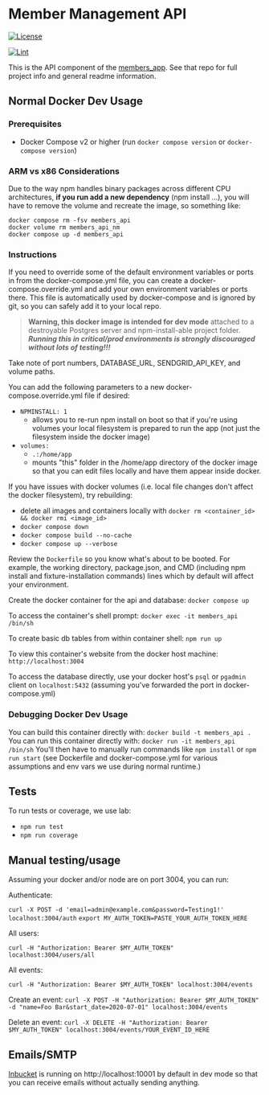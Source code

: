 # Member Management API

[![License](https://img.shields.io/badge/License-Apache%202.0-blue.svg)](https://opensource.org/licenses/Apache-2.0)

[![Lint](https://github.com/heatsynclabs/members_api/actions/workflows/lint.yml/badge.svg)](https://github.com/heatsynclabs/members_api/actions/workflows/lint.yml)

This is the API component of the [members_app](https://github.com/heatsynclabs/members_app). See that repo for full project info and general readme information.

## Normal Docker Dev Usage

### Prerequisites

- Docker Compose v2 or higher (run `docker compose version` or `docker-compose version`)

### ARM vs x86 Considerations

Due to the way npm handles binary packages across different CPU architectures, **if you run add a new dependency** (npm install ...), you will have to remove the volume and recreate the image, so something like:

```
docker compose rm -fsv members_api
docker volume rm members_api_nm
docker compose up -d members_api
```

### Instructions

<!--**Consider following the Docker instructions in the `members_app` repo instead of here, to get a full environment going instead of piecemeal with just the API.**-->

If you need to override some of the default environment variables or ports in from the docker-compose.yml file, you can create a docker-compose.override.yml and add your own environment variables or ports there. This file is automatically used by docker-compose and is ignored by git, so you can safely add it to your local repo.

  > **Warning, this docker image is intended for dev mode** attached to a destroyable Postgres server and npm-install-able project folder. ***Running this in critical/prod environments is strongly discouraged without lots of testing!!!***

Take note of port numbers, DATABASE_URL, SENDGRID_API_KEY, and volume paths.

You can add the following parameters to a new docker-compose.override.yml file if desired:
  - `NPMINSTALL: 1`
    - allows you to re-run npm install on boot so that if you're using volumes your local filesystem is prepared to run the app (not just the filesystem inside the docker image)
  - `volumes:`
      - `.:/home/app`
      - mounts "this" folder in the /home/app directory of the docker image so that you can edit files locally and have them appear inside docker.

If you have issues with docker volumes (i.e. local file changes don't affect the docker filesystem), try rebuilding:
  - delete all images and containers locally with `docker rm <container_id> && docker rmi <image_id>`
  - `docker compose down`
  - `docker compose build --no-cache`
  - `docker compose up --verbose`

Review the `Dockerfile` so you know what's about to be booted. For example, the working directory, package.json, and CMD (including npm install and fixture-installation commands) lines which by default will affect your environment.

Create the docker container for the api and database:
`docker compose up`

To access the container's shell prompt:
`docker exec -it members_api /bin/sh`

To create basic db tables from within container shell:
`npm run up`

To view this container's website from the docker host machine: `http://localhost:3004`

To access the database directly, use your docker host's `psql` or `pgadmin` client on `localhost:5432` (assuming you've forwarded the port in docker-compose.yml)

<!--Note that this app is just the API, so again if you want a working app you probably want to check out the `members_app` repo.-->

### Debugging Docker Dev Usage

You can build this container directly with: `docker build -t members_api .`
You can run this container directly with: `docker run -it members_api /bin/sh`
You'll then have to manually run commands like `npm install` or `npm run start` (see Dockerfile and docker-compose.yml for various assumptions and env vars we use during normal runtime.)

## Tests

To run tests or coverage, we use lab:

  - `npm run test`
  - `npm run coverage`

## Manual testing/usage

Assuming your docker and/or node are on port 3004, you can run:

Authenticate:

  `curl -X POST -d 'email=admin@example.com&password=Testing1!' localhost:3004/auth`
  `export MY_AUTH_TOKEN=PASTE_YOUR_AUTH_TOKEN_HERE`

All users:

  `curl -H "Authorization: Bearer $MY_AUTH_TOKEN" localhost:3004/users/all`

All events:

  `curl -H "Authorization: Bearer $MY_AUTH_TOKEN" localhost:3004/events`

Create an event:
  `curl -X POST -H "Authorization: Bearer $MY_AUTH_TOKEN" -d "name=Foo Bar&start_date=2020-07-01" localhost:3004/events`

Delete an event:
  `curl -X DELETE -H "Authorization: Bearer $MY_AUTH_TOKEN" localhost:3004/events/YOUR_EVENT_ID_HERE`

## Emails/SMTP

[Inbucket](https://inbucket.org) is running on http://localhost:10001 by default in dev mode so that you can receive emails without actually sending anything.
